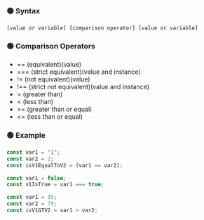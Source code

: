 ### 🟢 Syntax
```
[value or variable] [comparison operator] [value or variable]
```


### 🟢 Comparison Operators
  - == (equivalent)(value)
  - === (strict equivalent)(value and instance)
  - != (not equivalent)(value)
  - !== (strict not equivalent)(value and instance)
  - \> (greater than)
  - < (less than)
  - \>= (greater than or equal)
  - <= (less than or equal)



### 🟢 Example
```JavaScript
const var1 = "1";
const var2 = 2;
const isV1EqualToV2 = (var1 == var2);
```
```JavaScript
const var1 = false;
const v1IsTrue = var1 === true;
```
```JavaScript
const var1 = 35;
const var2 = 75;
const isV1GTV2 = var1 > var2;
```
